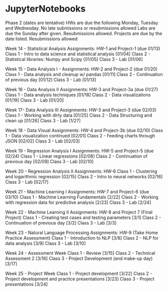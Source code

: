# JupyterNotebooks
Phase 2 (dates are tentative)
HWs are due the following Monday, Tuesday and Wednesday. No late submissions or resubmissions allowed
Labs are due the Sunday after given. Resubmissions allowed.
Projects are due by the date listed. Resubmissions allowed

Week 14 - Statistical Analysis
Assignments: HW-1 and Project-1 (due 01/13)
Class 1 - Intro to data science and statistical analysis [01/04]
Class 2 - Statistical libraries: Numpy and Scipy [01/05]
Class 3 - Lab [01/06]

Week 15 - Data Analysis I -
Assignments: HW-2 and Project-2 (due 01/20)
Class 1 - Data analysis and cleanup w/ pandas [01/11]
Class 2 - Continuation of previous day [01/12]
Class 3 - Lab [01/13]

Week 16 - Data Analysis II
Assignments: HW-3 and Project-3a (due 01/27)
Class 1 - Data analysis techniques [01/18]
Class 2 - Data visualizations [01/19]
Class 3 - Lab [01/20]

Week 17- Data Analysis III
Assignments: HW-3 and Project-3 (due 02/03)
Class 1 - Working with dirty data [01/25]
Class 2 - Data Structuring and clean up [01/26]
Class 3 - Lab [1/27]

Week 18 - Data Visual
Assignments: HW-4 and Project-3b (due 02/10)
Class 1 - Data visualization continued [02/01]
Class 2 - Feeding charts through JSON [02/02]
Class 3 - Lab [02/03]

Week 19 - Regression Analysis I
Assignments: HW-5 and Project-5 (due 02/24)
Class 1 - Linear regressions [02/08]
Class 2 - Continuation of previous day [02/09]
Class 3 - Lab [02/10]

Week 20 - Regression Analysis II
Assignments: HW-6
Class 1 - Clustering and logarithmic regression [02/15]
Class 2 - Intro to neural networks [02/16]
Class 3 - Lab [02/17]

Week 21 - Machine Learning I
Assignments: HW-7 and Project-6 (due 03/10)
Class 1 - Machine Learning Fundamentals [2/22]
Class 2 - Working with regression data for predictive analysis [2/23]
Class 3 - Lab [2/24]

Week 22 - Machine Learning II
Assignments: HW-8 and Project 7 (Final Project)
Class 1 - Creating test cases and testing parameters [3/1]
Class 2 - Continuation of previous day [3/2]
Class 3 - Lab [3/3]

Week 23 - Natural Language Processing
Assignments: HW-9 (Take Home Practice Assessment)
Class 1 - Introduction to NLP [3/8]
Class 2 - NLP for data analysis [3/9]
Class 3 - Lab [3/10]

Week 24 - Assessment Week
Class 1 - Review [3/15]
Class 2 - Technical Assessment 2 [3/16]
Class 3 - Project Development (and make-up day) [3/17]

Week 25 - Project Week
Class 1 - Project development [3/22]
Class 2 - Project development and practice presentations [3/23]
Class 3 - Project presentations [3/24]
